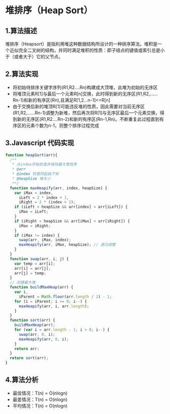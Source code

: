 # 堆排序（Heap Sort）
## 1.算法描述
堆排序（Heapsort）是指利用堆这种数据结构所设计的一种排序算法。堆积是一个近似完全二叉树的结构，并同时满足堆积的性质：即子结点的键值或索引总是小于（或者大于）它的父节点。
## 2.算法实现
* 将初始待排序关键字序列(R1,R2….Rn)构建成大顶堆，此堆为初始的无序区
* 将堆顶元素R[1]与最后一个元素R[n]交换，此时得到新的无序区(R1,R2,……Rn-1)和新的有序区(Rn),且满足R[1,2…n-1]<=R[n]
* 由于交换后新的堆顶R[1]可能违反堆的性质，因此需要对当前无序区(R1,R2,……Rn-1)调整为新堆，然后再次将R[1]与无序区最后一个元素交换，得到新的无序区(R1,R2….Rn-2)和新的有序区(Rn-1,Rn)。不断重复此过程直到有序区的元素个数为n-1，则整个排序过程完成
## 3.Javascript 代码实现
```javascript
function heapSort(arr){
  /**
   * 从index开始检查并保持最大堆性质
   * @arr
   * @index 检查的起始下标
   * @heapSize 堆大小
   **/
  function maxHeapify(arr, index, heapSize) {
    var iMax = index,
      iLeft = 2 * index + 1,
      iRight = 2 * (index + 1);
    if (iLeft < heapSize && arr[index] < arr[iLeft]) {
      iMax = iLeft;
    }
    if (iRight < heapSize && arr[iMax] < arr[iRight]) {
      iMax = iRight;
    }
    if (iMax != index) {
      swap(arr, iMax, index);
      maxHeapify(arr, iMax, heapSize); // 递归调整
    }
  }
  function swap(arr, i, j) {
    var temp = arr[i];
    arr[i] = arr[j];
    arr[j] = temp;
  }
  // 创建最大堆
  function buildMaxHeap(arr) {
    var i,
      iParent = Math.floor(arr.length / 2) - 1;
    for (i = iParent; i >= 0; i--) {
      maxHeapify(arr, i, arr.length);
    }
  }
  function sort(arr) {
    buildMaxHeap(arr);
    for (var i = arr.length - 1; i > 0; i--) {
      swap(arr, 0, i);
      maxHeapify(arr, 0, i);
    }
    return arr;
  }
  return sort(arr);
}
```
## 4.算法分析
* 最佳情况：T(n) = O(nlogn)
* 最差情况：T(n) = O(nlogn)
* 平均情况：T(n) = O(nlogn)
